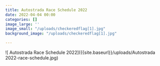 ```yaml
---
title: Autostrada Race Schedule 2022
date: 2022-04-04 00:00
categories: []
image_large: ''
image_small: "/uploads/checkeredflag[1].jpg"
background_image: "/uploads/checkeredflag[1].jpg"

---
```

![ Autostrada Race Schedule 2022]({{site.baseurl}}/uploads/Autostrada 2022-race-schedule.jpg)